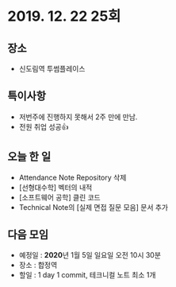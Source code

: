 # 2019. 12. 22 25회

## 장소
- 신도림역 투썸플레이스

## 특이사항
- 저번주에 진행하지 못해서 2주 만에 만남.
- 전원 취업 성공:+1:

## 오늘 한 일
- Attendance Note Repository 삭제
- [선형대수학] 벡터의 내적
- [소프트웨어 공학] 클린 코드
- Technical Note의 [실제 면접 질문 모음] 문서 추가

## 다음 모임
- 예정일 : **2020**년 1월 5일 일요일 오전 10시 30분
- 장소 : 합정역
- 할일 : 1 day 1 commit, 테크니컬 노트 최소 1개
